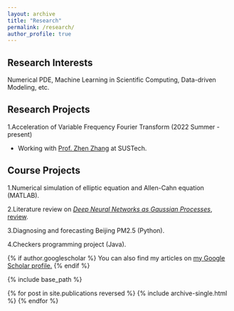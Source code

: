 ```yaml
---
layout: archive
title: "Research"
permalink: /research/
author_profile: true
---
```

## Research Interests
Numerical PDE, Machine Learning in Scientific Computing, Data-driven Modeling, etc. 

## Research Projects
1.Acceleration of Variable Frequency Fourier Transform (2022 Summer - present)
- Working with [Prof. Zhen Zhang](https://math.sustech.edu.cn/e/zhangzhen) at SUSTech.

## Course Projects
1.Numerical simulation of elliptic equation and Allen-Cahn equation (MATLAB).

2.Literature review on *[Deep Neural Networks as Gaussian Processes](https://arxiv.org/abs/1711.00165)*, [review](https://github.com/Hv1000/Hv1000.github.io/blob/master/files/neural_network_and_gaussian_process.pdf).

3.Diagnosing and forecasting Beijing PM2.5 (Python). 

4.Checkers programming project (Java). 



{% if author.googlescholar %}
  You can also find my articles on <u><a href="{{author.googlescholar}}">my Google Scholar profile</a>.</u>
{% endif %}

{% include base_path %}

{% for post in site.publications reversed %}
  {% include archive-single.html %}
{% endfor %}
